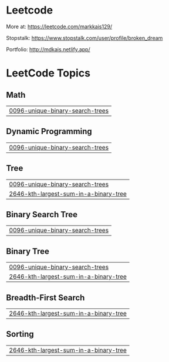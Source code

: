 # Leetcode
More at:
https://leetcode.com/markkais129/

Stopstalk:
https://www.stopstalk.com/user/profile/broken_dream

Portfolio:
http://mdkais.netlify.app/

<!---LeetCode Topics Start-->
# LeetCode Topics
## Math
|  |
| ------- |
| [0096-unique-binary-search-trees](https://github.com/Md-Kais/Leetcode/tree/master/0096-unique-binary-search-trees) |
## Dynamic Programming
|  |
| ------- |
| [0096-unique-binary-search-trees](https://github.com/Md-Kais/Leetcode/tree/master/0096-unique-binary-search-trees) |
## Tree
|  |
| ------- |
| [0096-unique-binary-search-trees](https://github.com/Md-Kais/Leetcode/tree/master/0096-unique-binary-search-trees) |
| [2646-kth-largest-sum-in-a-binary-tree](https://github.com/Md-Kais/Leetcode/tree/master/2646-kth-largest-sum-in-a-binary-tree) |
## Binary Search Tree
|  |
| ------- |
| [0096-unique-binary-search-trees](https://github.com/Md-Kais/Leetcode/tree/master/0096-unique-binary-search-trees) |
## Binary Tree
|  |
| ------- |
| [0096-unique-binary-search-trees](https://github.com/Md-Kais/Leetcode/tree/master/0096-unique-binary-search-trees) |
| [2646-kth-largest-sum-in-a-binary-tree](https://github.com/Md-Kais/Leetcode/tree/master/2646-kth-largest-sum-in-a-binary-tree) |
## Breadth-First Search
|  |
| ------- |
| [2646-kth-largest-sum-in-a-binary-tree](https://github.com/Md-Kais/Leetcode/tree/master/2646-kth-largest-sum-in-a-binary-tree) |
## Sorting
|  |
| ------- |
| [2646-kth-largest-sum-in-a-binary-tree](https://github.com/Md-Kais/Leetcode/tree/master/2646-kth-largest-sum-in-a-binary-tree) |
<!---LeetCode Topics End-->
